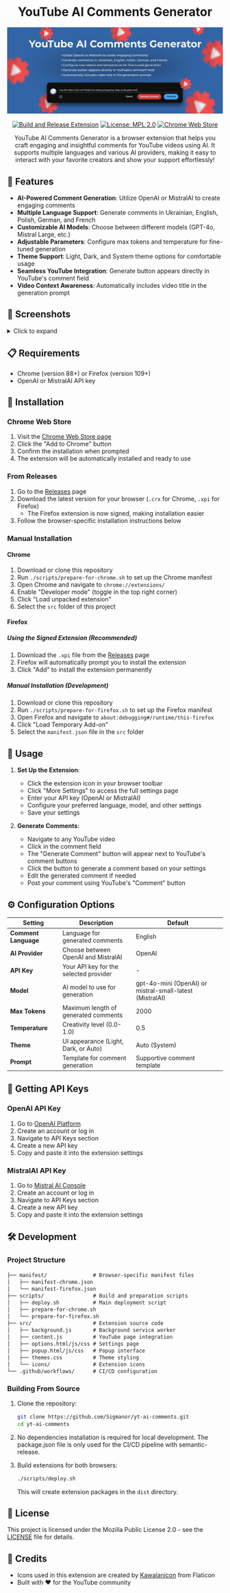 <div align="center">

# YouTube AI Comments Generator

![alt text](assets/store-screenshots/3.jpg)

[![Build and Release Extension](https://github.com/Sigmanor/yt-ai-comments/actions/workflows/release.yml/badge.svg)](https://github.com/Sigmanor/yt-ai-comments/actions/workflows/release.yml)
[![License: MPL 2.0](https://img.shields.io/badge/License-MPL_2.0-brightgreen.svg)](https://opensource.org/licenses/MPL-2.0)
[![Chrome Web Store](https://img.shields.io/badge/Chrome_Web_Store-Available-4285F4?logo=googlechrome&logoColor=white)](https://chromewebstore.google.com/detail/youtube-ai-comments-gener/ikdjiofmkibkjecaknpmolmibjbkgalo)

YouTube AI Comments Generator is a browser extension that helps you craft engaging and insightful comments for YouTube videos using AI. It supports multiple languages and various AI providers, making it easy to interact with your favorite creators and show your support effortlessly!

</div>

## 🌟 Features

- **AI-Powered Comment Generation**: Utilize OpenAI or MistralAI to create engaging comments
- **Multiple Language Support**: Generate comments in Ukrainian, English, Polish, German, and French
- **Customizable AI Models**: Choose between different models (GPT-4o, Mistral Large, etc.)
- **Adjustable Parameters**: Configure max tokens and temperature for fine-tuned generation
- **Theme Support**: Light, Dark, and System theme options for comfortable usage
- **Seamless YouTube Integration**: Generate button appears directly in YouTube's comment field
- **Video Context Awareness**: Automatically includes video title in the generation prompt

## 📸 Screenshots

<details>
<summary style="cursor: pointer;">Click to expand</summary>

![Screenshot 1](assets/readme-screenshots/0.png)

![Screenshot 2](assets/readme-screenshots/1.png)

![Screenshot 3](assets/readme-screenshots/2.png)

</details>

## 📋 Requirements

- Chrome (version 88+) or Firefox (version 109+)
- OpenAI or MistralAI API key

## 🔧 Installation

### Chrome Web Store

1. Visit the [Chrome Web Store page](https://chromewebstore.google.com/detail/youtube-ai-comments-gener/ikdjiofmkibkjecaknpmolmibjbkgalo)
2. Click the "Add to Chrome" button
3. Confirm the installation when prompted
4. The extension will be automatically installed and ready to use

### From Releases

1. Go to the [Releases](https://github.com/Sigmanor/yt-ai-comments/releases) page
2. Download the latest version for your browser (`.crx` for Chrome, `.xpi` for Firefox)
   - The Firefox extension is now signed, making installation easier
3. Follow the browser-specific installation instructions below

### Manual Installation

#### Chrome

1. Download or clone this repository
2. Run `./scripts/prepare-for-chrome.sh` to set up the Chrome manifest
3. Open Chrome and navigate to `chrome://extensions/`
4. Enable "Developer mode" (toggle in the top right corner)
5. Click "Load unpacked extension"
6. Select the `src` folder of this project

#### Firefox

##### Using the Signed Extension (Recommended)

1. Download the `.xpi` file from the [Releases](https://github.com/Sigmanor/yt-ai-comments/releases) page
2. Firefox will automatically prompt you to install the extension
3. Click "Add" to install the extension permanently

##### Manual Installation (Development)

1. Download or clone this repository
2. Run `./scripts/prepare-for-firefox.sh` to set up the Firefox manifest
3. Open Firefox and navigate to `about:debugging#/runtime/this-firefox`
4. Click "Load Temporary Add-on"
5. Select the `manifest.json` file in the `src` folder

## 🚀 Usage

1. **Set Up the Extension**:
   - Click the extension icon in your browser toolbar
   - Click "More Settings" to access the full settings page
   - Enter your API key (OpenAI or MistralAI)
   - Configure your preferred language, model, and other settings
   - Save your settings

2. **Generate Comments**:
   - Navigate to any YouTube video
   - Click in the comment field
   - The "Generate Comment" button will appear next to YouTube's comment buttons
   - Click the button to generate a comment based on your settings
   - Edit the generated comment if needed
   - Post your comment using YouTube's "Comment" button

## ⚙️ Configuration Options

| Setting | Description | Default |
|---------|-------------|--------|
| **Comment Language** | Language for generated comments | English |
| **AI Provider** | Choose between OpenAI and MistralAI | OpenAI |
| **API Key** | Your API key for the selected provider | - |
| **Model** | AI model to use for generation | gpt-4o-mini (OpenAI) or mistral-small-latest (MistralAI) |
| **Max Tokens** | Maximum length of generated comments | 2000 |
| **Temperature** | Creativity level (0.0-1.0) | 0.5 |
| **Theme** | UI appearance (Light, Dark, or Auto) | Auto (System) |
| **Prompt** | Template for comment generation | Supportive comment template |

## 🔑 Getting API Keys

### OpenAI API Key

1. Go to [OpenAI Platform](https://platform.openai.com/)
2. Create an account or log in
3. Navigate to API Keys section
4. Create a new API key
5. Copy and paste it into the extension settings

### MistralAI API Key

1. Go to [Mistral AI Console](https://console.mistral.ai/)
2. Create an account or log in
3. Navigate to API Keys section
4. Create a new API key
5. Copy and paste it into the extension settings

## 🛠️ Development

### Project Structure

```
├── manifest/               # Browser-specific manifest files
│   ├── manifest-chrome.json
│   └── manifest-firefox.json
├── scripts/                # Build and preparation scripts
│   ├── deploy.sh           # Main deployment script
│   ├── prepare-for-chrome.sh
│   └── prepare-for-firefox.sh
├── src/                    # Extension source code
│   ├── background.js       # Background service worker
│   ├── content.js          # YouTube page integration
│   ├── options.html/js/css # Settings page
│   ├── popup.html/js/css   # Popup interface
│   ├── themes.css          # Theme styling
│   └── icons/              # Extension icons
└── .github/workflows/      # CI/CD configuration
```

### Building From Source

1. Clone the repository:
   ```bash
   git clone https://github.com/Sigmanor/yt-ai-comments.git
   cd yt-ai-comments
   ```

2. No dependencies installation is required for local development. The package.json file is only used for the CI/CD pipeline with semantic-release.

3. Build extensions for both browsers:
   ```bash
   ./scripts/deploy.sh
   ```
   This will create extension packages in the `dist` directory.

## 📝 License

This project is licensed under the Mozilla Public License 2.0 - see the [LICENSE](LICENSE) file for details.

## 🙏 Credits

- Icons used in this extension are created by [Kawalanicon](https://www.flaticon.com/authors/kawalanicon) from Flaticon
- Built with ❤️ for the YouTube community
